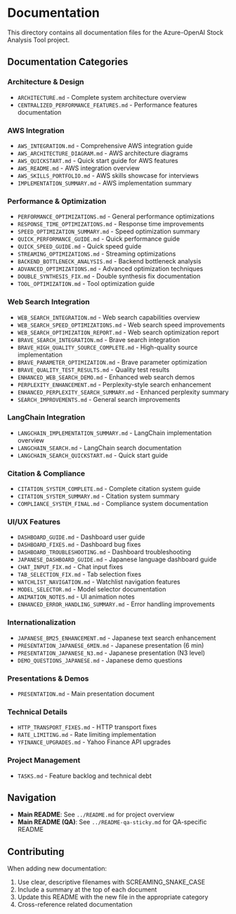 # Documentation

This directory contains all documentation files for the Azure-OpenAI Stock Analysis Tool project.

## Documentation Categories

### Architecture & Design
- `ARCHITECTURE.md` - Complete system architecture overview
- `CENTRALIZED_PERFORMANCE_FEATURES.md` - Performance features documentation

### AWS Integration
- `AWS_INTEGRATION.md` - Comprehensive AWS integration guide
- `AWS_ARCHITECTURE_DIAGRAM.md` - AWS architecture diagrams
- `AWS_QUICKSTART.md` - Quick start guide for AWS features
- `AWS_README.md` - AWS integration overview
- `AWS_SKILLS_PORTFOLIO.md` - AWS skills showcase for interviews
- `IMPLEMENTATION_SUMMARY.md` - AWS implementation summary

### Performance & Optimization
- `PERFORMANCE_OPTIMIZATIONS.md` - General performance optimizations
- `RESPONSE_TIME_OPTIMIZATIONS.md` - Response time improvements
- `SPEED_OPTIMIZATION_SUMMARY.md` - Speed optimization summary
- `QUICK_PERFORMANCE_GUIDE.md` - Quick performance guide
- `QUICK_SPEED_GUIDE.md` - Quick speed guide
- `STREAMING_OPTIMIZATIONS.md` - Streaming optimizations
- `BACKEND_BOTTLENECK_ANALYSIS.md` - Backend bottleneck analysis
- `ADVANCED_OPTIMIZATIONS.md` - Advanced optimization techniques
- `DOUBLE_SYNTHESIS_FIX.md` - Double synthesis fix documentation
- `TOOL_OPTIMIZATION.md` - Tool optimization guide

### Web Search Integration
- `WEB_SEARCH_INTEGRATION.md` - Web search capabilities overview
- `WEB_SEARCH_SPEED_OPTIMIZATIONS.md` - Web search speed improvements
- `WEB_SEARCH_OPTIMIZATION_REPORT.md` - Web search optimization report
- `BRAVE_SEARCH_INTEGRATION.md` - Brave search integration
- `BRAVE_HIGH_QUALITY_SOURCE_COMPLETE.md` - High-quality source implementation
- `BRAVE_PARAMETER_OPTIMIZATION.md` - Brave parameter optimization
- `BRAVE_QUALITY_TEST_RESULTS.md` - Quality test results
- `ENHANCED_WEB_SEARCH_DEMO.md` - Enhanced web search demos
- `PERPLEXITY_ENHANCEMENT.md` - Perplexity-style search enhancement
- `ENHANCED_PERPLEXITY_SEARCH_SUMMARY.md` - Enhanced perplexity summary
- `SEARCH_IMPROVEMENTS.md` - General search improvements

### LangChain Integration
- `LANGCHAIN_IMPLEMENTATION_SUMMARY.md` - LangChain implementation overview
- `LANGCHAIN_SEARCH.md` - LangChain search documentation
- `LANGCHAIN_SEARCH_QUICKSTART.md` - Quick start guide

### Citation & Compliance
- `CITATION_SYSTEM_COMPLETE.md` - Complete citation system guide
- `CITATION_SYSTEM_SUMMARY.md` - Citation system summary
- `COMPLIANCE_SYSTEM_FINAL.md` - Compliance system documentation

### UI/UX Features
- `DASHBOARD_GUIDE.md` - Dashboard user guide
- `DASHBOARD_FIXES.md` - Dashboard bug fixes
- `DASHBOARD_TROUBLESHOOTING.md` - Dashboard troubleshooting
- `JAPANESE_DASHBOARD_GUIDE.md` - Japanese language dashboard guide
- `CHAT_INPUT_FIX.md` - Chat input fixes
- `TAB_SELECTION_FIX.md` - Tab selection fixes
- `WATCHLIST_NAVIGATION.md` - Watchlist navigation features
- `MODEL_SELECTOR.md` - Model selector documentation
- `ANIMATION_NOTES.md` - UI animation notes
- `ENHANCED_ERROR_HANDLING_SUMMARY.md` - Error handling improvements

### Internationalization
- `JAPANESE_BM25_ENHANCEMENT.md` - Japanese text search enhancement
- `PRESENTATION_JAPANESE_6MIN.md` - Japanese presentation (6 min)
- `PRESENTATION_JAPANESE_N3.md` - Japanese presentation (N3 level)
- `DEMO_QUESTIONS_JAPANESE.md` - Japanese demo questions

### Presentations & Demos
- `PRESENTATION.md` - Main presentation document

### Technical Details
- `HTTP_TRANSPORT_FIXES.md` - HTTP transport fixes
- `RATE_LIMITING.md` - Rate limiting implementation
- `YFINANCE_UPGRADES.md` - Yahoo Finance API upgrades

### Project Management
- `TASKS.md` - Feature backlog and technical debt

## Navigation

- **Main README**: See `../README.md` for project overview
- **Main README (QA)**: See `../README-qa-sticky.md` for QA-specific README

## Contributing

When adding new documentation:
1. Use clear, descriptive filenames with SCREAMING_SNAKE_CASE
2. Include a summary at the top of each document
3. Update this README with the new file in the appropriate category
4. Cross-reference related documentation
